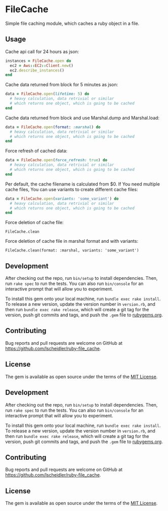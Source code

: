 # FileCache

Simple file caching module, which caches a ruby object in a file.

## Usage

Cache api call for 24 hours as json:

```ruby
instances = FileCache.open do
  ec2 = Aws::EC2::Client.new()
  ec2.describe_instances()
end
```

Cache data returned from block for 5 minutes as json:

```ruby
data = FileCache.open(lifetime: 5) do
  # heavy calculation, data retrivial or similar
  # which returns one object, which is going to be cached
end
```

Cache data returned from block and use Marshal.dump and Marshal.load:

```ruby
data = FileCache.open(format: :marshal) do
  # heavy calculation, data retrivial or similar
  # which returns one object, which is going to be cached
end
```

Force refresh of cached data:

```ruby
data = FileCache.open(force_refresh: true) do
  # heavy calculation, data retrivial or similar
  # which returns one object, which is going to be cached
end
```

Per default, the cache filename is calculated from $0. If You need multiple cache files, You can use variants to create different cache files:

```ruby
data = FileCache.open(variants: 'some_variant') do
  # heavy calculation, data retrivial or similar
  # which returns one object, which is going to be cached
end
```

Force deletion of cache file:

```
FileCache.clean
```

Force deletion of cache file in marshal format and with variants:

```
FileCache.clean(format: :marshal, variants: 'some_variant')
```

## Development

After checking out the repo, run `bin/setup` to install dependencies. Then, run `rake spec` to run the tests. You can also run `bin/console` for an interactive prompt that will allow you to experiment.

To install this gem onto your local machine, run `bundle exec rake install`. To release a new version, update the version number in `version.rb`, and then run `bundle exec rake release`, which will create a git tag for the version, push git commits and tags, and push the `.gem` file to [rubygems.org](https://rubygems.org).

## Contributing

Bug reports and pull requests are welcome on GitHub at https://github.com/lscheidler/ruby-file_cache.


## License

The gem is available as open source under the terms of the [MIT License](http://opensource.org/licenses/MIT).


## Development

After checking out the repo, run `bin/setup` to install dependencies. Then, run `rake spec` to run the tests. You can also run `bin/console` for an interactive prompt that will allow you to experiment.

To install this gem onto your local machine, run `bundle exec rake install`. To release a new version, update the version number in `version.rb`, and then run `bundle exec rake release`, which will create a git tag for the version, push git commits and tags, and push the `.gem` file to [rubygems.org](https://rubygems.org).

## Contributing

Bug reports and pull requests are welcome on GitHub at https://github.com/lscheidler/ruby-file_cache.


## License

The gem is available as open source under the terms of the [MIT License](http://opensource.org/licenses/MIT).

